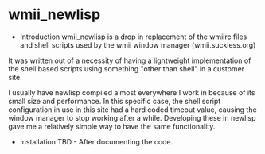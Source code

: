 wmii_newlisp
============
* Introduction
wmii_newlisp is a drop in replacement of the wmiirc files and shell scripts 
used by the wmii window manager (wmii.suckless.org)

It was written out of a necessity of having a lightweight implementation
of the shell based scripts using something "other than shell"
in a customer site. 

I usually have newlisp compiled almost everywhere I work in because of its 
small size and performance.  In this specific case, the shell script 
configuration in use in this site had a hard coded timeout value, causing
the window manager to stop working after a while. Developing
these in newlisp gave me a relatively simple way to have the
same functionality. 

* Installation 
TBD - After documenting the code.

